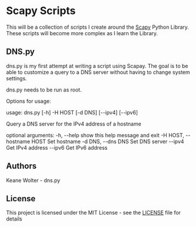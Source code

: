 # Scapy Scripts
This will be a collection of scripts I create around the [Scapy](https://scapy.net/) Python Library. These scripts will become more complex as I learn the Library.

## DNS.py
dns.py is my first attempt at writing a script using Scapay. The goal is to be able to customize a query to a DNS server without having to change system settings.

dns.py needs to be run as root.

Options for usage:

usage: dns.py [-h] -H HOST [-d DNS] [--ipv4] [--ipv6]

Query a DNS server for the IPv4 address of a hostname

optional arguments:
  -h, --help            show this help message and exit
  -H HOST, --hostname HOST
                        Set hostname
  -d DNS, --dns DNS     Set DNS server
  --ipv4                Get IPv4 address
  --ipv6                Get IPv6 address

## Authors
Keane Wolter - dns.py

## License
This project is licensed under the MIT License - see the [LICENSE](LICENSE) file for details
